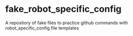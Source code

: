 # fake_robot_specific_config
A repository of fake files to practice github commands with robot_specific_config file templates
